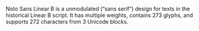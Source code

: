 Noto Sans Linear B is a unmodulated (“sans serif”) design for texts in the historical Linear B script. It has multiple weights, contains 273 glyphs, and supports 272 characters from 3 Unicode blocks.